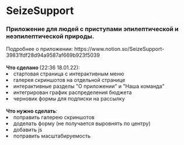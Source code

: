 <h1> SeizeSupport </h1>
<h3> Приложение для людей с приступами эпилептической и неэпилептической природы. </h3>
Подробнее о приложении: https://www.notion.so/SeizeSupport-39831fdf28d94a9587af669b923f5039 <br> <br>
<b> Что сделано </b> (22:36 18.01.22): <br>
<li> стартовая страница с интерактивным меню </li>
<li> галерея скриншотов на отдельной странице </li>
<li> интерактивные разделы "О приложении" и "Наша команда" </li>
<li> интегрирован график распределения бюджета </li>
<li> черновик формы для подписки на рассылку </li> 
<br>
<b>Что нужно сделать</b>:
<li> поправить галерею скриншотов </li>
<li> доделать форму (не получается выровнять по центру) </li>
<li> добавить js </li>
<li> поправить масштабируемость </li>
